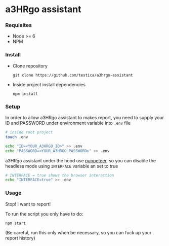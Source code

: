# a3HRgo assistant

### Requisites
- Node >= 6
- NPM


### Install

- Clone repository
    
    `git clone https://github.com/testica/a3hrgo-assistant`

- Inside project install dependencies

    `npm install`

### Setup

In order to allow a3HRgo assistant to makes report, you need to supply your ID and PASSWORD under environment variable into `.env` file

``` bash
# inside root project
touch .env

echo "ID=<YOUR_A3HRGO_ID>" >> .env
echo "PASSWORD=<YOUR_A3HRGO_PASSWORD>" >> .env

```

a3HRgo assistant under the hood use [puppeteer](https://github.com/GoogleChrome/puppeteer), so you can disable the headless mode using `INTERFACE` variable an set to true

``` bash
# INTERFACE = true shows the browser interaction
echo "INTERFACE=true" >> .env
```

### Usage

Stop! I want to report!

To run the script you only have to do:

`npm start`

(Be careful, run this only when be necessary, so you can fuck up your report history)
